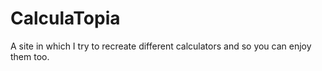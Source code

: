 # CalculaTopia
A site in which I try to recreate different calculators and so you can enjoy them too.

